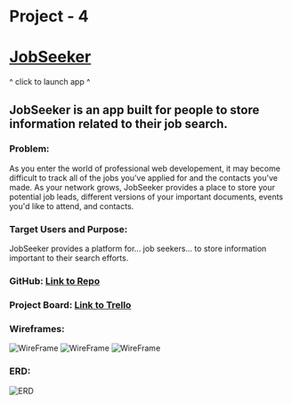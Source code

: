 # Project - 4

# [JobSeeker](https://project4-jobseeker.herokuapp.com/)

^ click to launch app ^

## JobSeeker is an app built for people to store information related to their job search.

### Problem:

As you enter the world of professional web developement, it may become difficult to track all of the jobs you've applied for and the contacts you've made. As your network grows, JobSeeker provides a place to store your potential job leads, different versions of your important documents, events you'd like to attend, and contacts.

### Target Users and Purpose:

JobSeeker provides a platform for... job seekers... to store information important to their search efforts.

### GitHub: [Link to Repo](https://github.com/Coltonwindsor/Project-4-JobSeeker)

### Project Board: [Link to Trello](https://trello.com/b/WslUkqeD/project-4-jobseeker)

### Wireframes:

![WireFrame]()
![WireFrame]()
![WireFrame]()

### ERD:

![ERD]()
